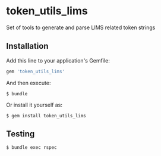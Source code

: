 # token_utils_lims
Set of tools to generate and parse LIMS related token strings


## Installation

Add this line to your application's Gemfile:

```ruby
gem 'token_utils_lims'
```

And then execute:

    $ bundle

Or install it yourself as:

    $ gem install token_utils_lims

## Testing

    $ bundle exec rspec

